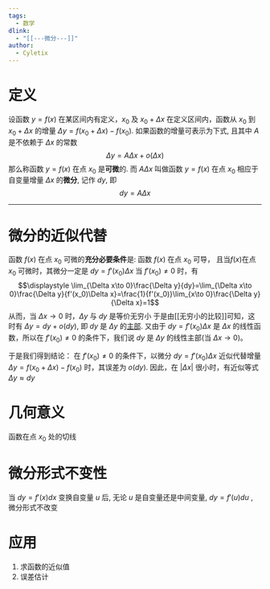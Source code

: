 ```yaml
---
tags:
  - 数学
dlink:
  - "[[---微分---]]"
author:
  - Cyletix
---
```

# 定义
设函数 $y=f(x)$ 在某区间内有定义，$x_0$ 及 $x_0+\Delta x$ 在定义区间内，函数从 $x_0$ 到 $x_0+\Delta x$ 的增量 $\Delta y=f(x_0+\Delta x)-f(x_0)$. 如果函数的增量可表示为下式, 且其中 $A$ 是不依赖于 $\Delta x$ 的常数
$$\Delta y=A\Delta x+o(\Delta x)$$
那么称函数 $y=f(x)$ 在点 $x_0$ 是**可微**的. 而 $A\Delta x$ 叫做函数 $y=f(x)$ 在点 $x_0$ 相应于自变量增量 $\Delta x$ 的**微分**, 记作 $dy$, 即
$$dy=A\Delta x$$

---
# 微分的近似代替
函数 $f(x)$ 在点 $x_0$ 可微的**充分必要条件**是: 函数 $f(x)$ 在点 $x_0$ 可导，
且当$f(x)$在点 $x_0$ 可微时，其微分一定是 $dy=f'(x_0)\Delta x$
当 $f'(x_0)\neq 0$ 时，有
$$\displaystyle \lim_{\Delta x\to 0}\frac{\Delta y}{dy}=\lim_{\Delta x\to 0}\frac{\Delta y}{f'(x_0)\Delta x}=\frac{1}{f'(x_0)}\lim_{x\to 0}\frac{\Delta y}{\Delta x}=1$$
从而，当 $\Delta x\to0$ 时，$\Delta y$ 与 $dy$ 是等价无穷小
于是由[[无穷小的比较]]可知，这时有 $\Delta y=dy+o(dy)$, 即 $dy$ 是 $\Delta y$ 的[主部](无穷.md#主部). 
又由于 $dy=f'(x_0)\Delta x$ 是 $\Delta x$ 的线性函数，所以在 $f'(x_0)\neq0$ 的条件下，我们说 $dy$ 是 $\Delta y$ 的线性主部(当 $\Delta x\to 0$)。

于是我们得到结论：
在 $f'(x_0)\neq0$ 的条件下，以微分 $dy=f'(x_0)\Delta x$ 近似代替增量 $\Delta y=f(x_0+\Delta x)-f(x_0)$ 时，其误差为 $o(dy)$. 因此，在 $|\Delta x|$ 很小时，有近似等式 $\Delta y≈dy$

# 几何意义
函数在点 $x_0$ 处的切线

# 微分形式不变性
当 $dy=f'(x)dx$ 变换自变量 $u$ 后, 无论 $u$ 是自变量还是中间变量, $dy=f'(u)du$ , 微分形式不改变

# 应用
1. 求函数的近似值
2. 误差估计